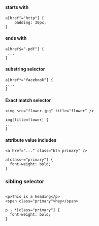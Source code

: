 
### 
#### starts with
```
a[href^="http"] {
    padding: 30px;
}
```

#### ends with
```
a[href$=".pdf"] {
 ...
}
```

#### substring selector
```
a[href*="facebook"] {
....
}
```

#### Exact match selector

```
<img src="flower.jpg" title="flower" />

img[title=flower] {
...
}
```

#### attribute value includes
```
<a href="..." class="btn primary" />

a[class~="primary"] {
  font-weight: bold;
}
```

### sibling selector

```

<p>This is a heading</p>
<span class="primary">hey</span>

p ~ *[class="primary"] {
  font-weight: bold;
}
```

